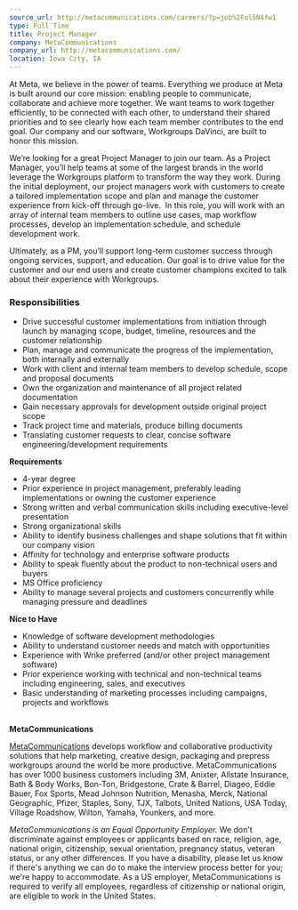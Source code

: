 ```yaml
---
source_url: http://metacommunications.com/careers/?p=job%2Fol5N4fw1
type: Full Time
title: Project Manager
company: MetaCommunications
company_url: http://metacommunications.com/
location: Iowa City, IA
---
```


<p><span>At Meta, we believe in the power of teams. Everything we produce at Meta is built around our core mission: enabling people to communicate, collaborate and achieve more together. We want teams to work together efficiently, to be connected with each other, to understand their shared priorities and to see clearly how each team member contributes to the end goal. Our company and our software, Workgroups DaVinci, are built to honor this mission. </span></p><p><span>We’re looking for a great Project Manager to join our team. As a Project Manager, you’ll help teams at some of the largest brands in the world leverage the Workgroups platform to transform the way they work. During the initial deployment, our project managers work with customers to create a tailored i<span>mplementation scope and plan and manage the customer </span><span>experience</span><span>&nbsp;from kick-off through go-live.&nbsp;</span> In this role, you will work with an array of internal team members to outline use cases, map workflow processes, develop an implementation schedule, and schedule development work. </span></p><p><span>U</span><span>ltimately, as a PM, you’ll support long-term customer success through ongoing services, support, and education. Our goal is to drive value for the customer and our end users and create customer champions excited to talk about their experience with Workgroups. </span></p><h3><b>Responsibilities</b></h3><ul><li><span>Drive successful customer implementations from initiation through launch by managing scope, budget, timeline, resources and the customer relationship </span></li><li><span>Plan, manage and communicate the progress of the implementation, both internally and externally</span></li><li><span>Work with client and internal team members to develop schedule, scope and proposal documents</span></li><li><span>Own the organization and maintenance of all project related documentation </span></li><li><span>Gain necessary approvals for development outside original project scope</span></li><li><span>Track project time and materials, produce billing documents </span></li><li><span>Translating customer requests to clear, concise software engineering/development requirements</span></li></ul><p><b>Requirements</b></p><ul><li><span>4-year degree </span></li><li><span>Prior experience in project management, preferably leading implementations or owning the customer experience </span></li><li><span>Strong written and verbal communication skills including executive-level presentation </span></li><li><span>Strong organizational skills </span></li><li><span>Ability to identify business challenges and shape solutions that fit within our company vision </span></li><li><span>Affinity for technology and enterprise software products </span></li><li><span>Ability to speak fluently about the product to non-technical users and buyers </span></li><li><span>MS Office proficiency </span></li><li><span>Ability to manage several projects and customers concurrently while managing pressure and deadlines </span></li></ul><p><b>Nice to Have</b></p><ul><li><span>Knowledge of software development methodologies </span></li><li><span>Ability to understand customer needs and match with opportunities </span></li><li><span>Experience with Wrike preferred (and/or other project management software)</span></li><li><span>Prior experience working with technical and non-technical teams including engineering, sales, and executives </span></li><li><span>Basic understanding of marketing processes including campaigns, projects and workflows </span></li></ul><p><span><br></span><b>MetaCommunications</b></p><p><a href="http://www.metacommunications.com/"><span>MetaCommunications</span></a><span> develops workflow and collaborative productivity solutions that help marketing, creative design, packaging and prepress workgroups around the world be more productive. MetaCommunications has over 1000 business customers including 3M, Anixter, Allstate Insurance, Bath &amp; Body Works, Bon-Ton, Bridgestone, Crate &amp; Barrel, Diageo, Eddie Bauer, Fox Sports, Mead Johnson Nutrition, Menasha, Merck, National Geographic, Pfizer, Staples, Sony, TJX, Talbots, United Nations, USA Today, Village Roadshow, Wilton, Yamaha, Younkers, and more.</span></p><p><i><span>MetaCommunications is an Equal Opportunity Employer.</span></i><span> We don't discriminate against employees or applicants based on race, religion, age, national origin, citizenship, sexual orientation, pregnancy status, veteran status, or any other differences. If you have a disability, please let us know if there's anything we can do to make the interview process better for you; we're happy to accommodate. As a US employer, MetaCommunications is required to verify all employees, regardless of citizenship or national origin, are eligible to work in the United States.</span></p>
